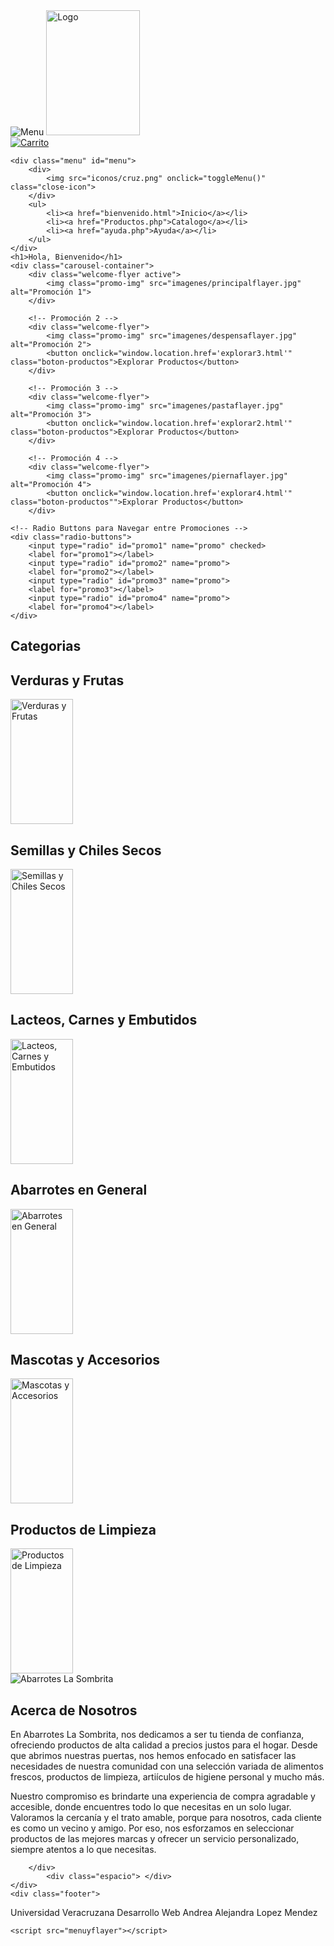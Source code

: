 <!DOCTYPE html>
<html>
<head>
    <title>Bienvenidos</title>
    <link rel="stylesheet" href="principa.css"/>
</head>
<body>
    <div class="header">
        <div class="left-section">
          <img src="iconos/menu-hamburguesa.png" alt="Menu" class="menu-icon icon" onclick="toggleMenu()" />
          <img src="iconos/logo.png" alt="Logo" height="200" width="150" />
        </div>
        <div class="icons">
          <a href="carrito.php">
            <img src="iconos/carrito-de-compras.png" alt="Carrito" class="cart-icon icon" />
          </a>
        </div>
      </div>
    
    <div class="menu" id="menu">
        <div>
            <img src="iconos/cruz.png" onclick="toggleMenu()" class="close-icon">
        </div>
        <ul>
            <li><a href="bienvenido.html">Inicio</a></li>
            <li><a href="Productos.php">Catalogo</a></li>
            <li><a href="ayuda.php">Ayuda</a></li>
        </ul>
    </div>
    <h1>Hola, Bienvenido</h1>
    <div class="carousel-container">
        <div class="welcome-flyer active">
            <img class="promo-img" src="imagenes/principalflayer.jpg" alt="Promoción 1">
        </div>

        <!-- Promoción 2 -->
        <div class="welcome-flyer">
            <img class="promo-img" src="imagenes/despensaflayer.jpg" alt="Promoción 2">
            <button onclick="window.location.href='explorar3.html'" class="boton-productos">Explorar Productos</button>
        </div>

        <!-- Promoción 3 -->
        <div class="welcome-flyer">
            <img class="promo-img" src="imagenes/pastaflayer.jpg" alt="Promoción 3">
            <button onclick="window.location.href='explorar2.html'" class="boton-productos">Explorar Productos</button>
        </div>

        <!-- Promoción 4 -->
        <div class="welcome-flyer">
            <img class="promo-img" src="imagenes/piernaflayer.jpg" alt="Promoción 4">
            <button onclick="window.location.href='explorar4.html'" class="boton-productos"">Explorar Productos</button>
        </div>

    <!-- Radio Buttons para Navegar entre Promociones -->
    <div class="radio-buttons">
        <input type="radio" id="promo1" name="promo" checked>
        <label for="promo1"></label>
        <input type="radio" id="promo2" name="promo">
        <label for="promo2"></label>
        <input type="radio" id="promo3" name="promo">
        <label for="promo3"></label>
        <input type="radio" id="promo4" name="promo">
        <label for="promo4"></label>
    </div>
</div>
<div class="cate">
    <h2 class="titulo">Categorias</h2>
  <div class="coin">
   <div class="item">
    <h2>Verduras y Frutas</h2>
    <img alt="Verduras y Frutas" height="200" src="imagenes/frutasyverduras.png" width="100"/>
   </div>
   
   <div class="item">
    <h2>Semillas y Chiles Secos</h2>
    <img alt="Semillas y Chiles Secos" height="200" src="imagenes/semillasychiles.png" width="100"/>
    <p class="discount"></p>
    <p class="price"></p>
    <p class="savings"></p>
    <p class="bank"></p>
   </div>
   
   <div class="item">
    <h2>Lacteos, Carnes y Embutidos</h2>
    <img alt="Lacteos, Carnes y Embutidos" height="200" src="imagenes/lacteoscarnes.png" width="100"/>
   </div>
   
   <div class="item">
    <h2>Abarrotes en General</h2>
    <img alt="Abarrotes en General" height="200" src="imagenes/Abarrotesgeneral.png" width=100"/>
   </div>
   
   <div class="item">
    <h2>Mascotas y Accesorios</h2>
    <img alt="Mascotas y Accesorios" height="200" src="imagenes/mascotasyaccesorios.png" width="100/>
    <p class="price"> </p>
   </div>
   
   <div class="item">
    <h2>Productos de Limpieza</h2>
    <img alt="Productos de Limpieza" height="200" src="imagenes/detergentesylimpieza.png" width="100"/>
   </div>
   
  </div>
   </div>  
    	    <div class="about-section">
        <img src="imagenes/acerca.png" alt="Abarrotes La Sombrita" />
        <div class="about-text">
            <h2>Acerca de Nosotros</h2>
            <p>En Abarrotes La Sombrita, nos dedicamos a ser tu tienda de confianza, ofreciendo productos de alta calidad a precios justos para el hogar. Desde que abrimos nuestras puertas, nos hemos enfocado en satisfacer las necesidades de nuestra comunidad con una selección variada de alimentos frescos, productos de limpieza, artiículos de higiene personal y mucho más.</p>
            <p>Nuestro compromiso es brindarte una experiencia de compra agradable y accesible, donde encuentres todo lo que necesitas en un solo lugar. Valoramos la cercanía y el trato amable, porque para nosotros, cada cliente es como un vecino y amigo. Por eso, nos esforzamos en seleccionar productos de las mejores marcas y ofrecer un servicio personalizado, siempre atentos a lo que necesitas.</p>

        </div>
            <div class="espacio"> </div>
    </div>
    <div class="footer">
   <span>Universidad Veracruzana</span>
   <span>Desarrollo Web</span>
   <span>Andrea Alejandra Lopez Mendez</span>
  </div>  

    <script src="menuyflayer"></script>
</body>
</html>
